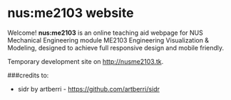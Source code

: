 # nus:me2103 website

Welcome!  __nus:me2103__ is an online teaching aid webpage for NUS Mechanical Engineering module ME2103 Engineering Visualization & Modeling, designed to achieve full responsive design and mobile friendly. 

Temporary development site on http://nusme2103.tk.

###credits to:<br>
* sidr by artberri - https://github.com/artberri/sidr
